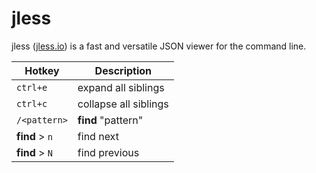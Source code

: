 # jless

jless ([jless.io](https://www.jless.io)) is a fast and versatile JSON viewer for the command line.

|Hotkey|Description|
|-|-|
|`ctrl+e`|expand all siblings|
|`ctrl+c`|collapse all siblings|
|`/<pattern>`|**find** "pattern"|
|**find** > `n`|find next|
|**find** > `N`|find previous|
  
